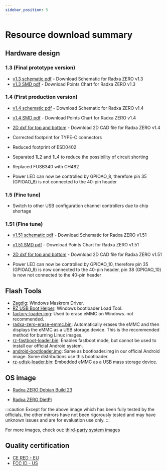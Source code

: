 ```yaml
---
sidebar_position: 5
---
```


# Resource download summary

## Hardware design

### 1.3 (Final prototype version)

- [v1.3 schematic pdf](https://dl.radxa.com/zero/docs/hw/RADAX_ZERO_V13_SCH_20210309.pdf) - Download Schematic for Radxa ZERO v1.3
- [v1.3 SMD pdf](https://dl.radxa.com/zero/docs/hw/RADAX_ZERO_V13_SMD_20210309.pdf) - Download Points Chart for Radxa ZERO v1.3

### 1.4 (First production version)

- [v1.4 schematic pdf](https://dl.radxa.com/zero/docs/hw/radxa_zero_v1400_schematic.pdf) - Download Schematic for Radxa ZERO v1.4
- [v1.4 SMD pdf](https://dl.radxa.com/zero/docs/hw/radxa_zero_v1400_smd.pdf) - Download Points Chart for Radxa ZERO v1.4
- [2D dxf for top and bottom](https://dl.radxa.com/zero/docs/hw/radxa_zero_v1400_2d.zip) - Download 2D CAD file for Radxa ZERO v1.4

- Corrected footprint for TYPE-C connectors
- Reduced footprint of ESD0402
- Separated 1L2 and 1L4 to reduce the possibility of circuit shorting
- Replaced FUSB340 with CH482
- Power LED can now be controlled by GPIOAO_8, therefore pin 35 (GPIOAO_8) is not connected to the 40-pin header

### 1.5 (Fine tune)

- Switch to other USB configuration channel controllers due to chip shortage

### 1.51 (Fine tune)

- [v1.51 schematic pdf](https://dl.radxa.com/zero/docs/hw/v1510/radxa_zero_v1.51_schematic.pdf) - Download Schematic for Radxa ZERO v1.51
- [v1.51 SMD pdf](https://dl.radxa.com/zero/docs/hw/v1510/radxa_zero_v1.51_components_placement_map.pdf) - Download Points Chart for Radxa ZERO v1.51
- [2D dxf for top and bottom](https://dl.radxa.com/zero/docs/hw/v1510/radxa_zero_v1.51_2d_dxf.zip) - Download 2D CAD file for Radxa ZERO v1.51

- Power LED can now be controlled by GPIOAO_10, therefore pin 35 (GPIOAO_8) is now connected to the 40-pin header, pin 38 (GPIOAO_10) is now not connected to the 40-pin header

## Flash Tools

- [Zagdig](https://zadig.akeo.ie/): Windows Maskrom Driver.
- [RZ USB Boot Helper](https://dl.radxa.com/zero/tools/windows/RZ_USB_Boot_Helper_V1.0.0.zip): Windows bootloader Load Tool.
- [factory-loader.img](https://dl.radxa.com/zero/images/loader/factory-loader.img): Used to erase eMMC on Windows. not recommended.
- [radxa-zero-erase-emmc.bin](https://dl.radxa.com/zero/images/loader/radxa-zero-erase-emmc.bin): Automatically erases the eMMC and then displays the eMMC as a USB storage device. This is the recommended method for burning Linux images.
- [rz-fastboot-loader.bin](https://dl.radxa.com/zero/images/loader/rz-fastboot-loader.bin): Enables fastboot mode, but cannot be used to install our official Android system.
- [android-bootloader.img](https://dl.radxa.com/zero/images/loader/android-bootloader.img): Same as bootloader.img in our official Android image. Some distributions use this bootloader.
- [rz-udisk-loader.bin](https://dl.radxa.com/zero/images/loader/rz-udisk-loader.bin): Embedded eMMC as a USB mass storage device.

## OS image

- [Radxa ZERO Debian Build 23](https://github.com/radxa-build/radxa-zero/releases/download/b23/radxa-zero_debian_bullseye_kde_b23.img.xz)

- [Radxa ZERO DietPi](https://dietpi.com/downloads/images/DietPi_RadxaZero-ARMv8-Bookworm.img.xz)

:::caution
Except for the above image which has been fully tested by the officials, the other mirrors have not been rigorously tested and may have unknown issues and are for evaluation use only.
:::

For more images, check out: [third-party system images](../other-os/3rd-images)

## Quality certification

- [CE RED - EU](https://dl.radxa.com/zero/docs/compliance/radxa_zero_ce_red_report.zip)
- [FCC ID - US](https://fccid.io/2A3PA-RADXA-ZERO)
